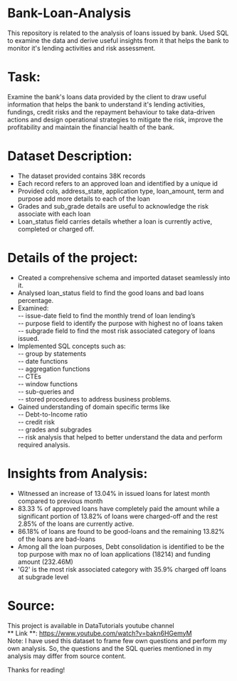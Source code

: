 # Bank-Loan-Analysis
This repository is related to the analysis of loans issued by bank. Used SQL to examine the data and derive useful insights from it that helps the bank to monitor it's lending activities and risk assessment.

# Task:
Examine the bank's loans data provided by the client to draw useful information that helps the bank to understand it's lending activities, fundings, credit risks and the repayment behaviour to take data-driven actions and design operational strategies to mitigate the risk, improve the profitability and maintain the financial health of the bank.

# Dataset Description: <br>
- The dataset provided contains 38K records <br>
- Each record refers to an approved loan and identified by a unique id <br>
- Provided cols, address_state, application type, loan_amount, term and purpose add more details to each of the loan <br>
- Grades and sub_grade details are useful to acknowledge the risk associate with each loan <br>
- Loan_status field carries details whether a loan is currently active, completed or charged off. <br>

# Details of the project:
- Created a comprehensive schema and imported dataset seamlessly into it.
- Analysed loan_status field to find the good loans and bad loans percentage.
- Examined:<br>
        -- issue-date field to find the monthly trend of loan lending’s <br>
        -- purpose field to identify the purpose with highest no of loans taken <br>
        -- subgrade field to find the most risk associated category of loans issued. <br>
- Implemented SQL concepts such as: <br>
       -- group by statements <br>
       -- date functions <br>
       -- aggregation functions <br>
       -- CTEs <br>
       -- window functions <br>
       -- sub-queries and <br>
       -- stored procedures to address business problems. <br>
- Gained understanding of domain specific terms like <br>
       -- Debt-to-Income ratio <br>
       -- credit risk <br>
       -- grades and subgrades <br>
       -- risk analysis that helped to better understand the data and perform required analysis. <br>


# Insights from Analysis:
- Witnessed an increase of 13.04% in issued loans for latest month compared to previous month <br>
- 83.33 % of approved loans have completely paid the amount while a significant portion of 13.82% of loans were charged-off and the rest 2.85% of the loans are currently active. <br>
- 86.18% of loans are found to be good-loans and the remaining 13.82% of the loans are bad-loans <br>
- Among all the loan purposes, Debt consolidation is identified to be the top purpose with max no of loan applications (18214) and funding amount (232.46M) <br>
- 'G2' is the most risk associated category with 35.9% charged off loans at subgrade level 


# Source: 
This project is available in DataTutorials youtube channel <br>
** Link **: https://www.youtube.com/watch?v=bakn6HGemyM <br>
Note: I have used this dataset to frame few own questions and perform my own analysis. So, the questions and the SQL queries mentioned in my analysis may differ from source content. <br>

Thanks for reading!
